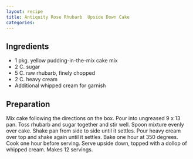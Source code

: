 ```yaml
---
layout: recipe
title: Antiquity Rose Rhubarb  Upside Down Cake
categories:
---
```


## Ingredients

- 1 pkg. yellow pudding-in-the-mix cake mix
- 2 C.  sugar
- 5 C.  raw rhubarb, finely chopped
- 2 C.  heavy cream
- Additional whipped cream for garnish

## Preparation

Mix cake following the directions on the box.  Pour into ungreased 9 x 13 pan.  Toss rhubarb and sugar together and stir well.  Spoon mixture evenly over cake.  Shake pan from side to side until it settles.  Pour heavy cream over top and shake again until it settles.  Bake one hour at 350 degrees.  Cook one hour before serving.  Serve upside down, topped with a dollop of whipped cream.  Makes 12 servings.